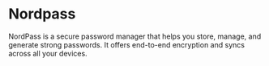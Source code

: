 # Nordpass
NordPass is a secure password manager that helps you store, manage, and generate strong passwords. It offers end-to-end encryption and syncs across all your devices.

